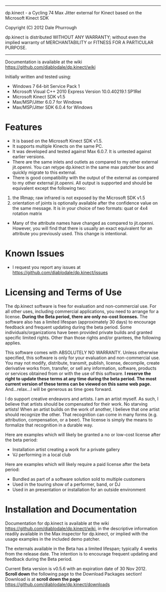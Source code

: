 ****************************************************************************
  dp.kinect - a Cycling 74 Max Jitter external for Kinect based on the Microsoft Kinect SDK

  Copyright (C) 2012 Dale Phurrough

  dp.kinect is distributed WITHOUT ANY WARRANTY; without even the implied
	warranty of MERCHANTABILITY or FITNESS FOR A PARTICULAR PURPOSE.
****************************************************************************

Documentation is available at the wiki https://github.com/diablodale/dp.kinect/wiki

Initially written and tested using:
- Windows 7 64-bit Service Pack 1
- Microsoft Visual C++ 2010 Express Version 10.0.40219.1 SP1Rel
- Microsoft Kinect SDK v1.5
- Max/MSP/Jitter 6.0.7 for Windows
- Max/MSP/Jitter SDK 6.0.4 for Windows

Features
============

* It is based on the Microsoft Kinect SDK v1.5.
* It supports multiple Kinects on the same PC.
* It was developed and tested against Max 6.0.7. It is untested against earlier versions.
* There are the same inlets and outlets as compared to my other external jit.openni. You can retype dp.kinect in the same max patcher box and quickly migrate to this external.
* There is good compatibility with the output of the external as compared to my other external jit.openni. All output is supported and should be equivalent except the following two:  
1) the IRmap; raw infrared is not exposed by the Microsoft SDK v1.5  
2) orientation of joints is optionally available after the confidence value on the same message. It is in your choice of two formats: quat or 4x4 rotation matrix
* Many of the attribute names have changed as compared to jit.openni. However, you will find that there is usually an exact equivalent for an attribute you previously used. This change is intentional.

Known Issues
============

* I request you report any issues at https://github.com/diablodale/dp.kinect/issues

Licensing and Terms of Use
==========================

The dp.kinect software is free for evaluation and non-commercial use. For all other uses,
including commercial applications, you need to arrange for a license. **During the Beta period,
there are only no-cost licenses.** The software also has a limited lifespan (approximately 30 days)
to encourage feedback and frequent updating during the beta period. Some individuals/organizations
have been provided private builds and granted specific limited rights. Other than those
rights and/or grantees, the following applies.

This software comes with ABSOLUTELY NO WARRANTY. Unless otherwise specified, this software is
only for your evaluation and non-commercial use. You may not modify, distribute, transmit,
publish, license, decompile, create derivative works from, transfer, or sell any information,
software, products or services obtained from or with the use of this software. **I reserve the
right to update these terms at any time during the beta period. The most current version of
these terms can be viewed on this same web page.** And...relax...I will be generous as time goes forward.

I do support creative endeavors and artists. I am an artist myself. As such, I believe that
artists should be compensated for their work. No starving artists! When an artist builds on
the work of another, I believe that one artist should recognize the other. That recognition
can come in many forms (e.g. attribution, compensation, or a beer). The license is simply
the means to formalize that recognition in a durable way.

Here are examples which will likely be granted a no or low-cost license after the beta period:

* Installation artist creating a work for a private gallery
* VJ performing in a local club

Here are examples which will likely require a paid license after the beta period:

* Bundled as part of a software solution sold to multiple customers
* Used in the touring show of a performer, band, or DJ
* Used in an presentation or installation for an outside environment

Installation and Documentation
==============================

Documentation for dp.kinect is available at the wiki https://github.com/diablodale/dp.kinect/wiki,
in the descriptive information readily
available in the Max inspector for dp.kinect, or implied with the usage examples in the included
demo patcher.

The externals available in the Beta has a limited lifespan; typically 4 weeks from the release date.
The intention is to encourage frequent updating and feedback during the Beta period.

Current Beta version is v0.5.6 with an expiration date of 30 Nov 2012.  
**Scroll down** the following page to the Download Packages section!   
Download is at **scroll down the page** https://github.com/diablodale/dp.kinect/downloads
